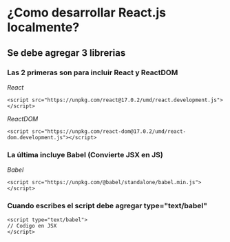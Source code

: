 ¿Como desarrollar **React.js** localmente?
===

## Se debe agregar 3 librerias

### Las 2 primeras son para incluir React y ReactDOM


*React*

    <script src="https://unpkg.com/react@17.0.2/umd/react.development.js"></script>

*ReactDOM*

    <script src="https://unpkg.com/react-dom@17.0.2/umd/react-dom.development.js"></script>

### La última incluye Babel (Convierte JSX en JS)

*Babel*

    <script src="https://unpkg.com/@babel/standalone/babel.min.js"></script>

### Cuando escribes el script debe agregar type="text/babel"

    <script type="text/babel">
    // Codigo en JSX
    </script>



